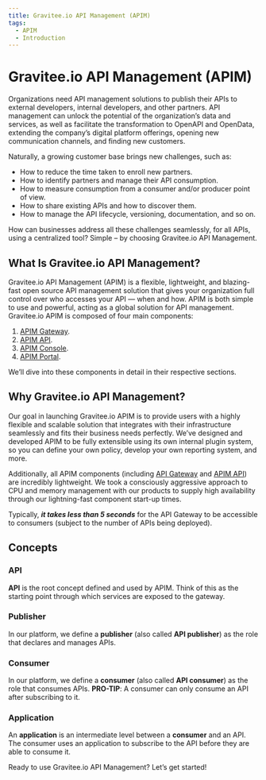 ```yaml
---
title: Gravitee.io API Management (APIM)
tags:
  - APIM
  - Introduction
---
```


# Gravitee.io API Management (APIM)

Organizations need API management solutions to publish their APIs to
external developers, internal developers, and other partners. API
management can unlock the potential of the organization’s data and
services, as well as facilitate the transformation to OpenAPI and
OpenData, extending the company’s digital platform offerings, opening
new communication channels, and finding new customers.

Naturally, a growing customer base brings new challenges, such as:

- How to reduce the time taken to enroll new partners.
- How to identify partners and manage their API consumption.
- How to measure consumption from a consumer and/or producer point of view.
- How to share existing APIs and how to discover them.
- How to manage the API lifecycle, versioning, documentation, and so on.

How can businesses address all these challenges seamlessly, for all
APIs, using a centralized tool? Simple – by choosing Gravitee.io API
Management.

## What Is Gravitee.io API Management?

Gravitee.io API Management (APIM) is a flexible, lightweight, and
blazing-fast open source API management solution that gives your
organization full control over who accesses your API — when and how.
APIM is both simple to use and powerful, acting as a global solution for
API management. Gravitee.io APIM is composed of four main components:

1. [APIM Gateway](overview/components.md#gravitee-components-gateway).
2. [APIM API](overview/components.md#gravitee-components-rest-api).
3. [APIM Console](overview/components.md#gravitee-components-mgmt-ui).
4. [APIM Portal](overview/components.md#gravitee-components-portal-ui).

We’ll dive into these components in detail in their respective sections.

## Why Gravitee.io API Management?

Our goal in launching Gravitee.io APIM is to provide users with a highly
flexible and scalable solution that integrates with their infrastructure
seamlessly and fits their business needs perfectly. We’ve designed and
developed APIM to be fully extensible using its own internal plugin
system, so you can define your own policy, develop your own reporting
system, and more.

Additionally, all APIM components (including [API
Gateway](#apim_overview_components.adoc#gravitee-components-gateway) and
[APIM API](#apim_overview_components.adoc#gravitee-components-rest-api))
are incredibly lightweight. We took a consciously aggressive approach to
CPU and memory management with our products to supply high availability
through our lightning-fast component start-up times.

Typically, ***it takes less than 5 seconds*** for the API Gateway to be
accessible to consumers (subject to the number of APIs being deployed).

## Concepts <span id="gravitee-apim-concepts"></span>

### API

**API** is the root concept defined and used by APIM. Think of this as
the starting point through which services are exposed to the gateway.

### Publisher

In our platform, we define a **publisher** (also called **API
publisher**) as the role that declares and manages APIs.

### Consumer

In our platform, we define a **consumer** (also called **API consumer**)
as the role that consumes APIs. **<span
class="underline">PRO-TIP</span>**: A consumer can only consume an API
after subscribing to it.

### Application

An **application** is an intermediate level between a **consumer** and
an API. The consumer uses an application to subscribe to the API before
they are able to consume it.

Ready to use Gravitee.io API Management? Let’s get started!
